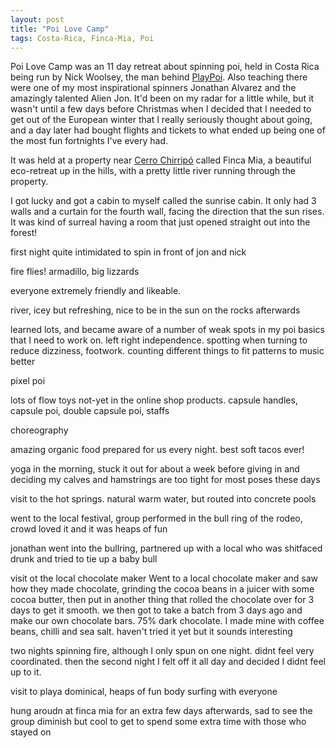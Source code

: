 ```yaml
---
layout: post
title: "Poi Love Camp"
tags: Costa-Rica, Finca-Mia, Poi
---
```


Poi Love Camp was an 11 day retreat about spinning poi, held in Costa Rica being
run by Nick Woolsey, the man behind [PlayPoi](http://www.playpoi.com). Also
teaching there were one of my most inspirational spinners Jonathan Alvarez and
the amazingly talented Alien Jon. It'd been on my radar for a little while, but
it wasn't until a few days before Christmas when I decided that I needed to get
out of the European winter that I really seriously thought about going, and a
day later had bought flights and tickets to what ended up being one of the most
fun fortnights I've every had.

<!-- more -->

It was held at a property near [Cerro
Chirripó](http://en.wikipedia.org/wiki/Cerro_Chirrip%C3%B3) called Finca Mia, a
beautiful eco-retreat up in the hills, with a pretty little river running
through the property.

I got lucky and got a cabin to myself called the sunrise cabin. It only had 3
walls and a curtain for the fourth wall, facing the direction that the sun
rises. It was kind of surreal having a room that just opened straight out into
the forest!

first night quite intimidated to spin in front of jon and nick

fire flies! armadillo, big lizzards

everyone extremely friendly and likeable.

river, icey but refreshing, nice to be in the sun on the rocks afterwards

learned lots, and became aware of a number of weak spots in my poi basics that I
need to work on. left right independence. spotting when turning to reduce
dizziness, footwork. counting different things to fit patterns to music better

pixel poi

lots of flow toys not-yet in the online shop products. capsule handles, capsule
poi, double capsule poi, staffs

choreography

amazing organic food prepared for us every night. best soft tacos ever!


yoga in the morning, stuck it out for about a week before giving in and deciding
my calves and hamstrings are too tight for most poses these days

visit to the hot springs. natural warm water, but routed into concrete pools

went to the local festival, group performed in the bull ring of the rodeo, crowd
loved it and it was heaps of fun

jonathan went into the bullring, partnered up with a local who was shitfaced
drunk and tried to tie up a baby bull

visit ot the local chocolate maker Went to a local chocolate maker and saw how they made chocolate, grinding the cocoa beans in a juicer with some cocoa butter, then put in another thing that rolled the chocolate over for 3 days to get it smooth. we then got to take a batch from 3 days ago and make our own chocolate bars. 75% dark chocolate. I made mine with coffee beans, chilli and sea salt. haven't tried it yet but it sounds interesting

two nights spinning fire, although I only spun on one night. didnt feel very
coordinated. then the second night I felt off it all day and decided I didnt
feel up to it.

visit to playa dominical, heaps of fun body surfing with everyone

hung aroudn at finca mia for an extra few days afterwards, sad to see the group
diminish but cool to get to spend some extra time with those who stayed on
